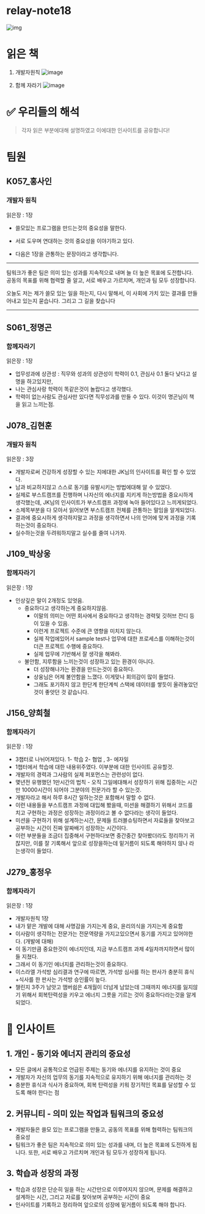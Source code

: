 # relay-note18
![img](https://gist.github.com/user-attachments/assets/95c47543-d1b3-441f-9868-c6da0a474a0f)


# 읽은 책 
1. 개발자원칙
    ![image](https://gist.github.com/user-attachments/assets/4445bb55-10cf-4c96-8f8b-aee306c00d0b)

2. 함께 자라기
   ![image](https://gist.github.com/user-attachments/assets/84fd79a1-758a-464b-b50c-2a3998a65d00)

# ✅ 우리들의 해석
> 각자 읽은 부분에대해 설명하였고 이에대한 인사이트를 공유합니다!

# 팀원 
## K057_홍사인
### 개발자 원칙 
읽은장 : 1장  
- 쓸모있는 프로그램을 만드는것의 중요성을 말한다. 
- 서로 도우며 연대하는 것의 중요성을 이야기하고 있다.

- 다음은 1장을 관통하는 문장이라고 생각합니다.

---
팀워크가 좋은 팀은 의미 있는 성과를 지속적으로 내며 늘 더 높은 목표에 도전합니다. 
공동의 목표를 위해 협력할 줄 알고, 서로 배우고 가르치며, 개인과 팀 모두 성장합니다.

오늘도 저는 제가 쓸모 있는 일을 하는지, 다시 말해서, 이 사회에 가치 있는 결과를 만들어내고 있는지 묻습니다. 그리고 그 길을 찾습니다

---


## S061_정명곤
### 함께자라기
읽은장 : 1장 
- 업무성과에 상관성 : 직무와 성과의 상관성이 학력이 0.1, 관심사 0.1 둘다 낮다고 설명을 하고있지만, 
- 나는 관심사랑 학력이 똑같은것이 놀랍다고 생각했다. 
- 학력이 없는사람도 관심사만 있다면 직무성과를 만들 수 있다. 이것이 명곤님이 책을 읽고 느끼는점.


## J078_김현훈
### 개발자 원칙 
읽은장 : 3장 
- 개발자로써 건강하게 성장할 수 있는 지에대한 JK님의 인사이트를 확인 할 수 있었다.
- 남과 비교하지않고 스스로 동기를 유발시키는 방법에대해 알 수 있었다.
- 실제로 부스트캠프를 진행하며 나자신의 에너지를 지키게 하는방법을 중요시하게 생각했는데, JK님의 인사이트가 부스트캠프 과정에 녹아 들어있다고 느끼게되었다.
- 소제목부분을 다 모아서 읽어보면 부스트캠프 전체를 관통하는 말임을 알게되었다.
- 결과에 중요시하게 생각하지말고 과정을 생각하면서 나의 언어에 맞게 과정을 기록하는것이 중요하다. 
- 실수하는것을 두려워하지말고 실수를 줄여 나가자. 



## J109_박상웅
### 함께자라기
읽은장 : 1장 
- 인상깊은 말이 2개정도 있엇음. 
  - 중요하다고 생각하는게 중요하지않음.
    - 이말의 의미는 어떤 회사에서 중요하다고 생각하는 경력및 깃허브 잔디 등이 있을 수 있음. 
    - 이런게 프로젝트 수준에 큰 영향을 미치지 않는다. 
    - 실제 작업에있어서 sample test나 업무에 대한 프로세스를 이해하는것이 더큰 프로젝트 수행에 중요하다. 
    - 실제 업무에 기반해서 잘 생각을 해봐라. 
  - 불안함, 지루함을 느끼는것이 성장하고 있는 환경이 아니다. 
    - 더 성장해나가는 환경을 만드는것이 중요하다. 
    - 상웅님은 어제 불안함을 느꼈다. 이게맞나 회의감이 많이 들었다. 
    - 그래도 포기하지 않고 한단계 한단계씩 스택에 데이터를 쌓듯이 올려놓았던 것이 좋앗던 것 같습니다. 


## J156_양희철
### 함께자라기
읽은장 : 1장 
- 3챕터로 나뉘어져있다. 1- 학습 2- 협업 , 3- 에자일 
- 1챕터에서 학습에 대한 내용위주였다. 이부분에 대한 인사이트 공유할것. 
- 개발자의 경력과 그사람의 실제 퍼포먼스는 관련성이 없다. 
- 몇년전 유행했던 1만시간의 법칙 - 오직 그일에대해서 성장하기 위해 집중하는 시간만 10000시간이 되어야 그분야의 전문가라 할 수 있는것.
- 개발자라고 해서 하루 8시간 일하는것은 포함해서 말할 수 없다. 
- 이런 내용들을 부스트캠프 과정에 대입해 봤을때, 미션을 해결하기 위해서 코드를 치고 구현하는 과정은 성장하는 과정이라고 볼 수 없다라는 생각이 들었다.
- 미션을 구현하기 위해 설계하는시간, 문제들 트러블슈팅하면서 자료들을 찾아보고 공부하는 시간이 진짜 알짜배기 성장하는 시간이다. 
- 이런 부분들을 조금더 집중해서 구현하다보면 중간중간 찾아봤더라도 정리하기 귀찮지만, 이를 잘 기록해서 앞으로 성장을하는데 밑거름이 되도록 해야하지 않나 라는생각이 들었다. 


## J279_홍정우
### 함께자라기
읽은장 : 1장 
- 개발자원칙 1장 
- 내가 맡은 개발에 대해 사명감을 가지는게 중요, 윤리의식을 가지는게 중요함
- 이사람이 생각하는 전문가는 전문역량을 가지고있으면서 동기를 가지고 있어야한다. (개발에 대해)
- 이 동기만큼 중요한것이 에너지인데, 지금 부스트캠프 과제 4일차까지하면서 많이들 지쳤다.
- 그래서 이 동기인 에너지를 관리하는것이 중요하다. 
- 이스라엘 가석방 심리결과 연구에 따르면, 가석방 심사를 하는 판사가 충분히 휴식+식사를 한 판사는 가석방 승인률이 높다.
- 챌린지 3주가 남앗고 맴버쉽은 4개월이 더넘게 남았는데 그때까지 에너지를 잃지않기 위해서 회복탄력성을 키우고 에너지 그릇을 기르는 것이 중요하다라는것을 알게되었다. 


# 📒 인사이트
## 1. 개인 - 동기와 에너지 관리의 중요성
- 모든 글에서 공통적으로 언급된 주제는 동기와 에너지를 유지하는 것이 중요
- 개발자가 자신의 업무의 동기를 지속적으로 유지하기 위해 에너지를 관리하는 것
- 충분한 휴식과 식사가 중요하며, 회복 탄력성을 키워 장기적인 목표를 달성할 수 있도록 해야 한다는 점

## 2. 커뮤니티 - 의미 있는 작업과 팀워크의 중요성
- 개발자들은 쓸모 있는 프로그램을 만들고, 공동의 목표를 위해 협력하는 팀워크의 중요성
- 팀워크가 좋은 팀은 지속적으로 의미 있는 성과를 내며, 더 높은 목표에 도전하게 됩니다. 또한, 서로 배우고 가르치며 개인과 팀 모두가 성장하게 됩니다.

## 3. 학습과 성장의 과정
- 학습과 성장은 단순히 일을 하는 시간만으로 이루어지지 않으며, 문제를 해결하고 설계하는 시간, 그리고 자료를 찾아보며 공부하는 시간이 중요
- 인사이트를 기록하고 정리하여 앞으로의 성장에 밑거름이 되도록 해야 합니다.

